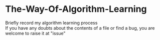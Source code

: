 # The-Way-Of-Algorithm-Learning
Briefly record my algorithm learning process  
If you have any doubts about the contents of a file or find a bug, you are welcome to raise it at "issue"
